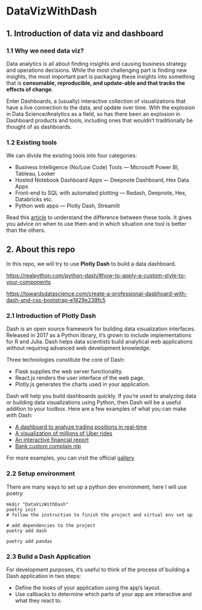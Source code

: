 # DataVizWithDash


## 1. Introduction of data viz and dashboard

### 1.1 Why we need data viz?

Data analytics is all about finding insights and causing business strategy and operations decisions. 
While the most challenging part is finding new insights, the most important part is packaging these insights into 
something that is **consumable, reproducible, and update-able and that tracks the effects of change**.

Enter Dashboards, a (usually) interactive collection of visualizations that have a live connection to the data, 
and update over time. With the explosion in Data Science/Analytics as a field, so has there been an explosion in 
Dashboard products and tools, including ones that wouldn’t traditionally be thought of as dashboards.

### 1.2 Existing tools
We can divide the existing tools into four categories:

- Business Intelligence (No/Low Code) Tools — Microsoft Power BI, Tableau, Looker
- Hosted Notebook Dashboard Apps — Deepnote Dashboard, Hex Data Apps
- Front-end to SQL with automated plotting — Redash, Deepnote, Hex, Databricks etc.
- Python web apps — Plotly Dash, Streamlit


Read this [article](https://towardsdatascience.com/data-visualization-in-2021-an-overview-of-dashboarding-technology-in-the-age-of-big-data-79d490beffcf)
to understand the difference between these tools. It gives you advice on when to use them and in which situation one tool
is better than the others.


## 2. About this repo

In this repo, we will try to use **Plotly Dash** to build a data dashboard.

https://realpython.com/python-dash/#how-to-apply-a-custom-style-to-your-components

https://towardsdatascience.com/create-a-professional-dasbhoard-with-dash-and-css-bootstrap-e1829e238fc5

### 2.1 Introduction of Plotly Dash

Dash is an open source framework for building data visualization interfaces. Released in 2017 as a Python library, 
it’s grown to include implementations for R and Julia. Dash helps data scientists build analytical web applications 
without requiring advanced web development knowledge.

Three technologies constitute the core of Dash:

- Flask supplies the web server functionality.
- React.js renders the user interface of the web page.
- Plotly.js generates the charts used in your application.

Dash will help you build dashboards quickly. If you’re used to analyzing data or building data visualizations using 
Python, then Dash will be a useful addition to your toolbox. Here are a few examples of what you can make with Dash:

- [A dashboard to analyze trading positions in real-time](https://dash-gallery.plotly.host/dash-web-trader/)
- [A visualization of millions of Uber rides](https://dash-gallery.plotly.host/dash-uber-rides-demo/)
- [An interactive financial report](https://dash-gallery.plotly.host/dash-financial-report/)
- [Bank custom complain nlp](https://dash.gallery/dash-nlp/)

For more examples, you can visit the official [gallery](https://dash-gallery.plotly.host/Portal/)

### 2.2 Setup environment
There are many ways to set up a python dev environment, here I will use poetry
```shell
mkdir "DataVizWithDash"
poetry init
# follow the instruction to finish the project and virtual env set up

# add dependencies to the project
poetry add dash 

poetry add pandas
```

### 2.3 Build a Dash Application
For development purposes, it’s useful to think of the process of building a Dash application in two steps:

- Define the looks of your application using the app’s layout.
- Use callbacks to determine which parts of your app are interactive and what they react to.

